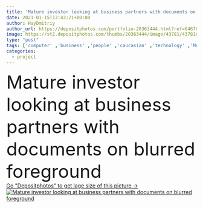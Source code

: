 ```yaml
---
title: 'Mature investor looking at business partners with documents on blurred foreground '
date: 2021-01-15T13:43:21+00:00
author: HayDmitriy
author_url: https://depositphotos.com/portfolio-20363444.html?ref=64678756
image: https://st2.depositphotos.com/thumbs/20363444/image/43781/437810874/api_thumb_450.jpg?forcejpeg=true
type: "post"
tags: ['computer' ,'business' ,'people' ,'caucasian' ,'technology' ,'Men' ,'blur' ,'office' ,'woman' ,'device' ,'laptop' ,'job' ,'planning' ,'together' ,'indoors' ,'investment' ,'project' ,'strategy' ,'profession' ,'mature' ,'gadget' ,'workplace' ,'gesture' ,'analysis' ,'management' ,'businesswoman' ,'consultation' ,'businessmen' ,'paperwork' ,'documents' ,'papers' ,'colleagues' ,'investor' ,'Productivity' ,'advisor' ,'charts' ,'graphs' ,'formal wear' ,'middle aged' ,'business partners' ,'point with fingers' ]
categories: 
  - project
---
```

<div aling="center">
            <font size="60"> Mature investor looking at business partners with documents on blurred foreground</font>   
</div>
<div>
    <a href='https://st2.depositphotos.com/thumbs/20363444/image/43781/437810874/api_thumb_450.jpg?forcejpeg=true?ref=64678756' target=_blank > Go "Depositphotos" to get lage size of this picture ->
        <img href='https://st2.depositphotos.com/thumbs/20363444/image/43781/437810874/api_thumb_450.jpg?forcejpeg=true?ref=64678756' src='https://st2.depositphotos.com/20363444/43781/i/950/depositphotos_437810874-stock-photo-mature-investor-looking-business-partners.jpg?forcejpeg=true' alt='Mature investor looking at business partners with documents on blurred foreground' >
    </a>
</div>
